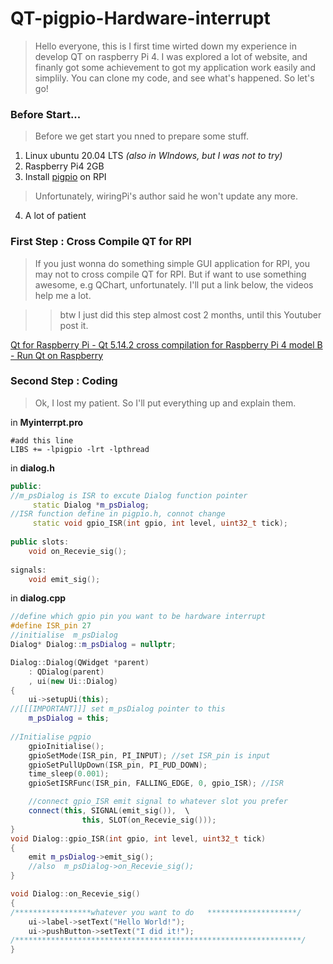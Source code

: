 # **QT-pigpio-Hardware-interrupt**

>Hello everyone, this is I first time wirted down my experience in develop QT on raspberry Pi 4. I was explored a lot of website, and finanly got some achievement to got my application work easily and simplily.
>You can clone my code, and see what's happened.
So let's go!

### **Before Start...**
>Before we get start you nned to prepare some stuff.

1.	Linux ubuntu 20.04 LTS  _(also in WIndows, but I was not to try)_
2.	Raspberry Pi4 2GB
3.	Install [pigpio](http://abyz.me.uk/rpi/pigpio/) on RPI
>Unfortunately, wiringPi's author said he won't update any more.
4.	A lot of patient

### **First Step : Cross Compile QT for RPI**
>If you just wonna do something simple GUI application for RPI, you may not to cross compile QT for RPI.
>But if want to use something awesome, e.g QChart, unfortunately.
>I'll put a link below, the videos help me a lot.

>>btw I just did this step almost cost 2 months, until this Youtuber post it.

[Qt for Raspberry Pi - Qt 5.14.2 cross compilation for Raspberry Pi 4 model B - Run Qt on Raspberry](https://www.youtube.com/watch?v=TmtN3Rmx9Rk)


### **Second Step : Coding**
>Ok, I lost my patient. So I'll put everything up and explain them.

in **Myinterrpt.pro**

```
#add this line
LIBS += -lpigpio -lrt -lpthread
```

in **dialog.h**
```cpp
public:
//m_psDialog is ISR to excute Dialog function pointer
	 static Dialog *m_psDialog;
//ISR function define in pigpio.h, connot change
	 static void gpio_ISR(int gpio, int level, uint32_t tick);
	 
public slots:
	void on_Recevie_sig();
	
signals:
	void emit_sig();
```

in **dialog.cpp**

```cpp
//define which gpio pin you want to be hardware interrupt
#define ISR_pin 27
//initialise  m_psDialog
Dialog* Dialog::m_psDialog = nullptr;
```
```cpp
Dialog::Dialog(QWidget *parent)
    : QDialog(parent)
    , ui(new Ui::Dialog)
{
    ui->setupUi(this);
//[[[IMPORTANT]]] set m_psDialog pointer to this
    m_psDialog = this;
	
//Initialise pgpio
	gpioInitialise();
	gpioSetMode(ISR_pin, PI_INPUT); //set ISR_pin is input
	gpioSetPullUpDown(ISR_pin, PI_PUD_DOWN); 
	time_sleep(0.001);
	gpioSetISRFunc(ISR_pin, FALLING_EDGE, 0, gpio_ISR); //ISR

	//connect gpio_ISR emit signal to whatever slot you prefer
	connect(this, SIGNAL(emit_sig()),  \
				this, SLOT(on_Recevie_sig()));
}
void Dialog::gpio_ISR(int gpio, int level, uint32_t tick)
{
	emit m_psDialog->emit_sig();
	//also  m_psDialog->on_Recevie_sig();
}

void Dialog::on_Recevie_sig()
{
/*****************whatever you want to do	********************/
    ui->label->setText("Hello World!");
    ui->pushButton->setText("I did it!");
/****************************************************************/
}
```
